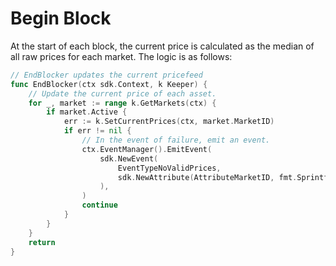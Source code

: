 # Begin Block

At the start of each block, the current price is calculated as the median of all raw prices for each market. The logic is as follows:

```go
// EndBlocker updates the current pricefeed
func EndBlocker(ctx sdk.Context, k Keeper) {
	// Update the current price of each asset.
	for _, market := range k.GetMarkets(ctx) {
		if market.Active {
			err := k.SetCurrentPrices(ctx, market.MarketID)
			if err != nil {
				// In the event of failure, emit an event.
				ctx.EventManager().EmitEvent(
					sdk.NewEvent(
						EventTypeNoValidPrices,
						sdk.NewAttribute(AttributeMarketID, fmt.Sprintf("%s", market.MarketID)),
					),
				)
				continue
			}
		}
	}
	return
}
```
